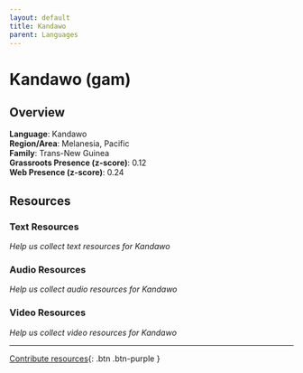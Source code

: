 ```yaml
---
layout: default
title: Kandawo
parent: Languages
---
```


# Kandawo (gam)

## Overview

**Language**: Kandawo  
**Region/Area**: Melanesia, Pacific  
**Family**: Trans-New Guinea  
**Grassroots Presence (z-score)**: 0.12  
**Web Presence (z-score)**: 0.24  

## Resources

### Text Resources
*Help us collect text resources for Kandawo*

### Audio Resources
*Help us collect audio resources for Kandawo*

### Video Resources
*Help us collect video resources for Kandawo*

---

[Contribute resources](https://forms.office.com/e/1SfLJx3u1r){: .btn .btn-purple }
